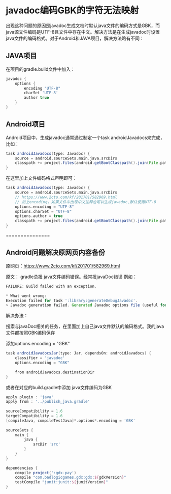 javadoc编码GBK的字符无法映射
===============
出现这种问题的原因是javadoc生成文档时默认java文件的编码方式是GBK，而java源文件编码是UTF-8且文件中存在中文。解决方法是在生成javadoc时设置java文件的编码格式。对于Android和JAVA项目，解决方法略有不同：

## JAVA项目

在项目的gradle.build文件中加入：
```groovy
javadoc {
    options {
        encoding "UTF-8"
        charSet 'UTF-8'
        author true
    }
}
```

## Android项目

Android项目中，生成javadoc通常通过制定一个task androidJavadocs来完成，比如：
```groovy
task androidJavadocs(type: Javadoc) {
    source = android.sourceSets.main.java.srcDirs
    classpath += project.files(android.getBootClasspath().join(File.pathSeparator))
}
```

在这里加上文件编码格式声明即可：
```groovy
task androidJavadocs(type: Javadoc) {
    source = android.sourceSets.main.java.srcDirs
    // https://www.2cto.com/kf/201701/582969.html
    // 加上encoding，如果文件中出现中文注释也可以生成javadoc,默认使用UTF-8
    options.encoding = "UTF-8"
    options.charSet = "UTF-8"
    options.author = true
    classpath += project.files(android.getBootClasspath().join(File.pathSeparator))
}
```

===============

## Android问题解决原网页内容备份

原网页：https://www.2cto.com/kf/201701/582969.html

原文：
gradle总报 java文件编码错误。经常报javaDoc错误
例如：
```groovy
FAILURE: Build failed with an exception.
 
* What went wrong:
Execution failed for task ':library:generateDebugJavadoc'.
> Javadoc generation failed. Generated Javadoc options file (useful for troubleshooting): '/home/gitlab_ci_runner/gitlab-ci-runner/tmp/builds/project-9/library/build/tmp/generateDebugJavadoc/javadoc.options'
```

解决办法：

搜索与javaDoc相关的任务，在里面加上自己java文件默认的编码格式。我的java文件都按照GBK编码保存

添加options.encoding = "GBK"

```groovy
task androidJavadocsJar(type: Jar, dependsOn: androidJavadocs) {
    classifier = 'javadoc'
    options.encoding = "GBK"
 
    from androidJavadocs.destinationDir
}
```

或者在对应的build.gradle中添加 java文件编码为GBK 

```groovy
apply plugin : 'java'
apply from : '../publish_java.gradle'
 
sourceCompatibility = 1.6
targetCompatibility = 1.6
[compileJava, compileTestJava]*.options*.encoding = 'GBK'
 
sourceSets {
    main {
        java {
            srcDir 'src'
        }
    }
}
 
dependencies {
    compile project(':gdx-pay')
    compile "com.badlogicgames.gdx:gdx:${gdxVersion}"
    testCompile "junit:junit:${junitVersion}"
}
```